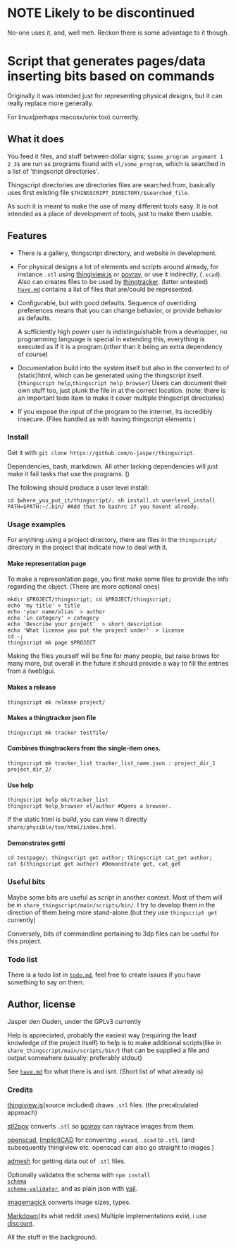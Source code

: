 
# NOTE Likely to be discontinued
No-one uses it, and, well meh. Reckon there is some advantage to it though.

# Script that generates pages/data inserting bits based on commands
Originally it was intended just for representing physical designs, but it can
really replace more generally.

For linux(perhaps macosx/unix too) currently.

## What it does
You feed it files, and stuff between dollar signs;
`$some_program argument 1 2 3$` are run as programs found with
`el/some_program`, which is searched in a list of 'thingscript directories'.

Thingscript directories are directories files are searched from, basically uses
first existing file `$THINGSCRIPT_DIRECTORY/$searched_file`.

As such it is meant to make the use of many different tools easy. It is not
intended as a place of development of tools, just to make them usable.

## Features
* There is a gallery, thingscript directory, and website in development.
* For physical designs a lot of elements and scripts around already, 
  for instance `.stl` 
  using [thingiview.js](https://github.com/tbuser/thingiview.js) or
  [povray](http://povray.org/), or use it indirectly, (`.scad`). Also can
  creates files to be used by [thingtracker](http://thingtracker.net/).
  (latter untested) [`have.md`](have.md) contains a list of files that are/could
  be represented.

* Configurable, but with good defaults. Sequence of overriding preferences means 
  that you can change behavior, or provide behavior as defaults.

  A sufficiently high power user is indistinguishable from a developper, *no* 
  programming language is special in extending this, everything is executed as
  if it is a program.(other than it being an extra dependency of course)

* Documentation build into the system itself but also in the converted to
  of (static)html, which can be generated using the thingscript itself. 
  (`thingscript help`,`thingscript help_browser`) Users can document their
  own stuff too, just plunk the file in at the correct location.
  (note: there is an important todo item to make it cover multiple thingscript
  directories)

* If you expose the input of the program to the internet, its incredibly insecure.
  (Files handled as with having thingscript elements )

### Install
Get it with `git clone https://github.com/o-jasper/thingscript`.

Dependencies, bash, markdown. All other lacking dependencies will just make it
fail tasks that use the programs. ()

The following should produce a user level install:

    cd $where_you_put_it/thingscript/; sh install.sh userlevel_install
    PATH=$PATH:~/.bin/ #Add that to bashrc if you havent already.

### Usage examples
For anything using a project directory, there are files in the `thingscript/` 
directory in the project that indicate how to deal with it.

#### Make representation page
To make a representation page, you first make some files to provide the info regarding 
the object. (There are more optional ones)

    mkdir $PROJECT/thingscript; cd $PROJECT/thingscript;
    echo 'my title' > title
    echo 'your name/alias' > author
    echo 'in category' > category
    echo 'Describe your project'  > short_description
    echo 'What license you put the project under'  > license
    cd -;
    thingscript mk page $PROJECT

Making the files yourself will be fine for many people, but raise brows for many
more, but overall in the future it should provide a way to fill the entries from
a (web)gui.

#### Makes a release

    thingscript mk release project/
#### Makes a thingtracker json file

    thingscript mk tracker testfile/

#### Combines thingtrackers from the single-item ones.

    thingscript mk tracker_list tracker_list_name.json : project_dir_1 project_dir_2/
    
#### Use help

    thingscript help mk/tracker_list
    thingscript help_browser el/author #Opens a browser.
    
If the static html is build, you can view it directly 
`share/physible/tso/html/index.html`.

#### Demonstrates getti

    cd testpage/; thingscript get author; thingscript cat_get author;
    cat $(thingscript get author) #Demonstrate get, cat_get

### Useful bits
Maybe some bits are useful as script in another context. Most of them will be in
`share_thingscript/main/scripts/bin/`. I try to develop them in the direction
of them being more stand-alone.(but they use `thingscript get` currently)

Conversely, bits of commandline pertaining to 3dp files can be useful for this
project.

### Todo list
There is a todo list in
[`todo.md`](https://github.com/o-jasper/thingscript/blob/master/todo.md), feel free to create issues if you have something to say on them.

## Author, license
Jasper den Ouden, under the GPLv3 currently

Help is appreciated, probably the easiest way
(requiring the least knowledge of the project itself) to help is to make
additional scripts(like in `share_thingscript/main/scripts/bin/`) that can
be supplied a file and output somewhere.(usually: preferably stdout)

See [`have.md`](https://github.com/o-jasper/thingscript/blob/master/have.md)
for what there is and isnt. (Short list of what already is)

### Credits
[thingiview.js](https://github.com/tbuser/thingiview.js)(source included) draws `.stl` files.
(the precalculated approach)

[stl2pov](http://rsmith.home.xs4all.nl/software/py-stl-stl2pov.html") converts `.stl` so
[povray](http://povray.org/) can raytrace images from them.

[openscad](http://www.openscad.org/),
[ImplicitCAD](http://implicitcad.org) for converting `.escad`, `.scad` to `.stl`.
(and subsequently thingiview etc. openscad can also go straight to images.)

[admesh](http://www.varlog.com/admesh-htm) for getting data out of `.stl` files.

Optionally validates the schema with 
<code>npm install <a href="https://github.com/akidee/schema.js">schema</a> 
<a href="https://github.com/Nijikokun/Validator.git">schema-validator</a></code>, and
as plain json with [yajl](http://lloyd.github.com/yajl/).

[imagemagick](http://imagemagick.org/) converts image sizes, types.

[Markdown](http://daringfireball.net/projects/markdown/)(its what reddit uses)
Multiple implementations exist, i use
[discount](http://www.pell.portland.or.us/~orc/Code/discount/).

All the stuff in the background.
